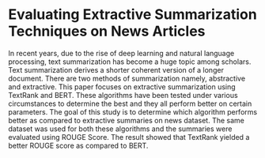 # Evaluating Extractive Summarization Techniques on News Articles

In recent years, due to the rise of deep learning and natural language processing, text summarization has become a huge topic among scholars. Text summarization derives a shorter coherent version of a longer document. There are two methods of summarization namely, abstractive and extractive. This paper focuses on extractive summarization using TextRank and BERT. These algorithms have been tested under various circumstances to determine the best and they all perform better on certain parameters. The goal of this study is to determine which algorithm performs better as compared to extractive summaries on news dataset. The same dataset was used for both these algorithms and the summaries were evaluated using ROUGE Score. The result showed that TextRank yielded a better ROUGE score as compared to BERT.
